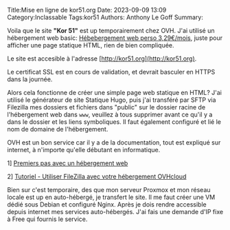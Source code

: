 Title:Mise en ligne de kor51.org
Date: 2023-09-09 13:09
Category:Inclassable
Tags:kor51
Authors: Anthony Le Goff
Summary:


Voila que le site **"Kor 51"** est up temporairement chez OVH. J'ai utilisé un hébergement web basic: [Hébebergement web perso 3,29€/mois](https://www.ovhcloud.com/fr/web-hosting/), juste pour afficher une page statique HTML, rien de bien compliquée.

Le site est accesible à l'adresse [http://kor51.org](http://kor51.org). 

Le certificat SSL est en cours de validation, et devrait basculer en HTTPS dans la journée.

Alors cela fonctionne de créer une simple page web statique en HTML? J'ai utilisé le générateur de site Statique Hugo, puis j'ai transféré par SFTP via Filezilla mes dossiers et fichiers dans "public" sur le dossier racine de l'hébergement web dans `www`, veuillez à tous supprimer avant ce qu'il y a dans le dossier et les liens symboliques. Il faut également configuré et lié le nom de domaine de l'hébergement.

OVH est un bon service car il y a de la documentation, tout est expliqué sur internet, à n'importe qu'elle débutant en informatique.

1] [Premiers pas avec un hébergement web](https://help.ovhcloud.com/csm/fr-web-hosting-getting-started?id=kb_article_view&sysparm_article=KB0052770)

2] [Tutoriel - Utiliser FileZilla avec votre hébergement OVHcloud](https://help.ovhcloud.com/csm/fr-web-hosting-filezilla?id=kb_article_view&sysparm_article=KB0052749)

Bien sur c'est temporaire, des que mon serveur Proxmox et mon réseau locale est up en auto-hébergé, je transfert le site. Il me faut créer une VM dédié sous Debian et configuré Nginx. Après je dois rendre accessible depuis internet mes services auto-hébergés. J'ai fais une demande d'IP fixe à Free qui fournis le service. 